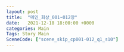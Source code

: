 ```yaml
---
layout: post
title:  "메인_회상_001~012장"
date:   2021-12-18 18:00:00 +0000
categories: Main
Tags: Story Main
SceneCode: ["scene_skip_cp001-012_q1_s10"]
---
```

